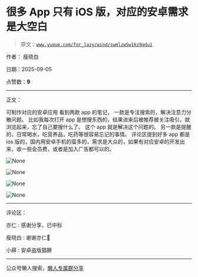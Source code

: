 # 很多 App 只有 iOS 版，对应的安卓需求是大空白

> 原文：[`www.yuque.com/for_lazy/wind/swmlzw5w1kz9qdu1`](https://www.yuque.com/for_lazy/wind/swmlzw5w1kz9qdu1)

作者： 瘦晓白

日期：2025-09-05

点赞数：**9**

* * *

正文：

可制作对应的安卓应用 看到两款 app 的笔记， 一款是专注搜索的，解决注意力分散问题。
比如我每次打开 app 是想搜东西的，结果进来后被推荐被关注吸引，就浏览起来，忘了自己要搜什么了。 这个 app 就是解决这个问题的。
另一款是提醒的，日常喝水，吃营养品，吃药等很容易忘记的事情。
评论区提到好多 app 都是 ios 版的，国内用安卓手机的蛮多的，需求是大众的，如果有对应安卓的开发出来，收一些会员费，或者是加入广告都可以的。

![](img/847e1db8303f232ea24675afc5e1f8c4.png "None")

![](img/647a7690dccd88ee9404267d4120b5ad.png "None")

![](img/113287b4e74bb8788425458d93f1c214.png "None")

![](img/282d04f3ab034805c43cd9bb4f55cc91.png "None")

* * *

评论区：

亦仁 : 感谢分享，已中标

瘦晓白 : 谢谢亦仁🌹

小薛 : 安卓盗版猖獗

* * *

公众号懒人搜索，[懒人专属群分享](https://lazybook.fun/#/blog/group)